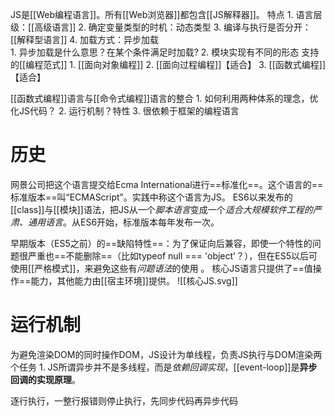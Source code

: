 JS是[[Web编程语言]]。所有[[Web浏览器]]都包含[[JS解释器]]。
特点
	1. 语言层级：[[高级语言]] 
	2. 确定变量类型的时机：动态类型
	3. 编译与执行是否分开：[[解释型语言]] 
	4. 加载方式：异步加载	
		1. 异步加载是什么意思？在某个条件满足时加载?
		2. 模块实现有不同的形态
支持的[[编程范式]] 
	1. [[面向对象编程]] 
	2. [[面向过程编程]]【适合】
	3. [[函数式编程]]【适合】

[[函数式编程]]语言与[[命令式编程]]语言的整合
	1. 如何利用两种体系的理念，优化JS代码？
	2. 运行机制？特性
	3. 很依赖于框架的编程语言

# 历史
网景公司把这个语言提交给Ecma International进行==标准化==。这个语言的==标准版本==叫“ECMAScript”。实践中称这个语言为JS。
ES6以来发布的[[class]]与[[模块]]语法，把JS从一个*脚本语言*变成一个*适合大规模软件工程的严肃、通用语言*。从ES6开始，标准版本每年发布一次。

早期版本（ES5之前）的==缺陷特性==：为了保证向后兼容，即使一个特性的问题很严重也==不能删除==（比如typeof null === 'object'？），但在ES5以后可使用[[严格模式]]，来避免这些有*问题语法*的使用 。 
核心JS语言只提供了==值操作==能力，其他能力由[[宿主环境]]提供。
![[核心JS.svg]] 
# 运行机制
为避免渲染DOM的同时操作DOM，JS设计为单线程，负责JS执行与DOM渲染两个任务
	1. JS所谓异步并不是多线程，而是*依赖回调实现*，[[event-loop]]是**异步回调的实现原理**。

逐行执行，一整行报错则停止执行，先同步代码再异步代码
